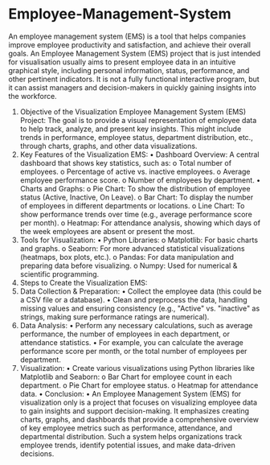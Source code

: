 # Employee-Management-System
An employee management system (EMS) is a tool that helps companies improve employee productivity and satisfaction, and achieve their overall goals. 
An Employee Management System (EMS) project that is just intended for visualisation usually aims to present employee data in an intuitive graphical style, including personal information, status, performance, and other pertinent indicators. It is not a fully functional interactive program, but it can assist managers and decision-makers in quickly gaining insights into the workforce. 
1. Objective of the Visualization Employee Management System (EMS) Project:
The goal is to provide a visual representation of employee data to help track, analyze, and present key insights. This might include trends in performance, employee status, department distribution, etc., through charts, graphs, and other data visualizations.
2. Key Features of the Visualization EMS:
•	Dashboard Overview: A central dashboard that shows key statistics, such as:
o	Total number of employees.
o	Percentage of active vs. inactive employees.
o	Average employee performance score.
o	Number of employees by department.
•	Charts and Graphs:
o	Pie Chart: To show the distribution of employee status (Active, Inactive, On Leave).
o	Bar Chart: To display the number of employees in different departments or locations.
o	Line Chart: To show performance trends over time (e.g., average performance score per month).
o	Heatmap: For attendance analysis, showing which days of the week employees are absent or present the most.
3. Tools for Visualization:
•	Python Libraries:
o	Matplotlib: For basic charts and graphs.
o	Seaborn: For more advanced statistical visualizations (heatmaps, box plots, etc.).
o	Pandas: For data manipulation and preparing data before visualizing.
o	Numpy: Used for numerical & scientific programming.
4. Steps to Create the Visualization EMS:
1. Data Collection & Preparation:
•	Collect the employee data (this could be a CSV file or a database).
•	Clean and preprocess the data, handling missing values and ensuring consistency (e.g., "Active" vs. "inactive" as strings, making sure performance ratings are numerical).
2. Data Analysis:
•	Perform any necessary calculations, such as average performance, the number of employees in each department, or attendance statistics.
•	For example, you can calculate the average performance score per month, or the total number of employees per department.
3. Visualization:
•	Create various visualizations using Python libraries like Matplotlib and Seaborn:
o	Bar Chart for employee count in each department.
o	Pie Chart for employee status.
o	Heatmap for attendance data.
•	Conclusion:
•	An Employee Management System (EMS) for visualization only is a project that focuses on visualizing employee data to gain insights and support decision-making. It emphasizes creating charts, graphs, and dashboards that provide a comprehensive overview of key employee metrics such as performance, attendance, and departmental distribution. Such a system helps organizations track employee trends, identify potential issues, and make data-driven decisions.


